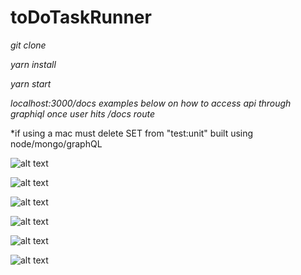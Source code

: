 # toDoTaskRunner

*git clone*

*yarn install*

*yarn start*

*localhost:3000/docs*
*examples below on how to access api through graphiql once user hits /docs route*

*if using a mac must delete SET from "test:unit"
built using node/mongo/graphQL

![alt text](https://i.imgur.com/FoaamTu.png)

![alt text](https://i.imgur.com/5SuQYNt.png)

![alt text](https://i.imgur.com/II8Jt3S.png)

![alt text](https://i.imgur.com/o0fvQEe.png)

![alt text](https://i.imgur.com/KWeaE9g.png)

![alt text](https://i.imgur.com/OGNgEd5.png)

